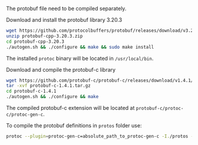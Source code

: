 The protobuf file need to be compiled separately.

Download and install the protobuf library 3.20.3
```bash
wget https://github.com/protocolbuffers/protobuf/releases/download/v3.20.3/protobuf-cpp-3.20.3.zip
unzip protobuf-cpp-3.20.3.zip
cd protobuf-cpp-3.20.3
./autogen.sh && ./configure && make && sudo make install
```
The installed `protoc` binary will be located in `/usr/local/bin`.

Download and compile the protobuf-c library
```bash
wget https://github.com/protobuf-c/protobuf-c/releases/download/v1.4.1/protobuf-c-1.4.1.tar.gz
tar -xvf protobuf-c-1.4.1.tar.gz
cd protobuf-c-1.4.1
./autogen.sh && ./configure && make
```

The compiled protobuf-c extension will be located at `protobuf-c/protoc-c/protoc-gen-c`.

To compile the protobuf definitions in `protos` folder use:
```bash
protoc --plugin=protoc-gen-c=absolute_path_to_protoc-gen-c -I./protos --c_out=./protos ./protos/test.proto
```